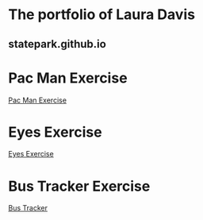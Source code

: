 # The portfolio of Laura Davis
## statepark.github.io
# Pac Man Exercise
<a href=https://statepark.github.io/PacManExercise>Pac Man Exercise</a>
# Eyes Exercise
<a href=https://statepark.github.io/eye-exercise>Eyes Exercise</a>
# Bus Tracker Exercise
<a href=https://statepark.github.io/bus-tracker>Bus Tracker</a>
